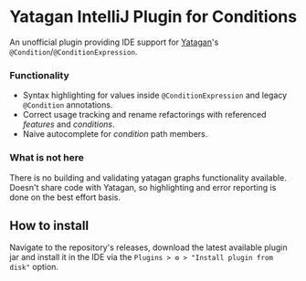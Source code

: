 # Yatagan IntelliJ Plugin for Conditions

<!-- PLUGIN DESCRIPTION -->
An unofficial plugin providing IDE support for [Yatagan](https://github.com/yandex/yatagan)'s `@Condition`/`@ConditionExpression`.

### Functionality
- Syntax highlighting for values inside `@ConditionExpression` and legacy `@Condition` annotations.
- Correct usage tracking and rename refactorings with referenced _features_ and _conditions_.
- Naive autocomplete for _condition_ path members.

### What is not here
There is no building and validating yatagan graphs functionality
available.
Doesn't share code with Yatagan, so highlighting and error reporting is done on the best effort basis.
<!-- END PLUGIN DESCRIPTION -->

## How to install

Navigate to the repository's releases, download the latest available plugin jar and
install it in the IDE via the `Plugins > ⚙ > "Install plugin from disk"` option.